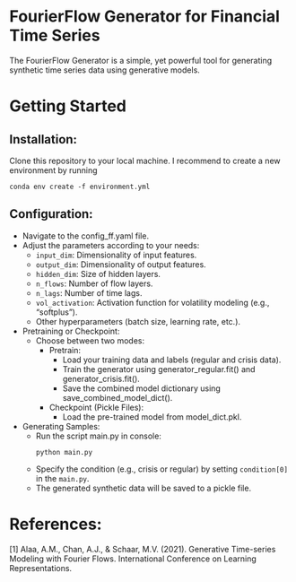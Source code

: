 # FourierFlow Generator for Financial Time Series
The FourierFlow Generator is a simple, yet powerful tool for generating synthetic time series data using generative models.

# Getting Started
## Installation:
Clone this repository to your local machine.
I recommend to create a new environment by running
```console
conda env create -f environment.yml
```

## Configuration:
- Navigate to the config_ff.yaml file.
- Adjust the parameters according to your needs:
    + `input_dim`: Dimensionality of input features.
    + `output_dim`: Dimensionality of output features.
    + `hidden_dim`: Size of hidden layers.
    + `n_flows`: Number of flow layers.
    + `n_lags`: Number of time lags.
    + `vol_activation`: Activation function for volatility modeling (e.g., “softplus”).
    + Other hyperparameters (batch size, learning rate, etc.).
- Pretraining or Checkpoint:
    + Choose between two modes:
        + Pretrain:
            + Load your training data and labels (regular and crisis data).
            + Train the generator using generator_regular.fit() and generator_crisis.fit().
            + Save the combined model dictionary using save_combined_model_dict().
        + Checkpoint (Pickle Files):
            + Load the pre-trained model from model_dict.pkl.
- Generating Samples:
    + Run the script main.py in console:
        ```console
        python main.py
        ```
    + Specify the condition (e.g., crisis or regular) by setting `condition[0]` in the `main.py`.
    + The generated synthetic data will be saved to a pickle file.

# References:
<a id="1">[1]</a> Alaa, A.M., Chan, A.J., & Schaar, M.V. (2021). Generative Time-series Modeling with Fourier Flows. International Conference on Learning Representations.
